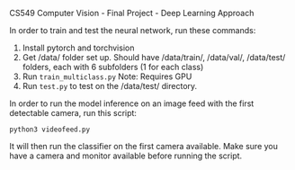 CS549 Computer Vision - Final Project - Deep Learning Approach

In order to train and test the neural network, run these commands:

1. Install pytorch and torchvision
2. Get /data/ folder set up. Should have /data/train/, /data/val/, /data/test/ folders, each with 6 subfolders (1 for each class)
3. Run `train_multiclass.py`    Note: Requires GPU
4. Run `test.py` to test on the /data/test/ directory.

In order to run the model inference on an image feed with the first detectable camera, run this script:
```
python3 videofeed.py
```
It will then run the classifier on the first camera available. Make sure you have a camera and monitor available before running the script.
